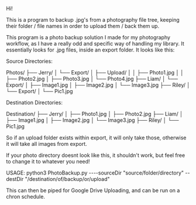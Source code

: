 Hi! 

This is a program to backup .jpg's from a photography file tree, keeping their folder / file names in order to upload them / back them up.

This program is a photo backup solution I made for my photography workflow, as I have a really odd and specific way of handling my library. It essentially looks for .jpg files, inside an export folder. It looks like this:

Source Directories:

Photos/
├── Jerry/
│   └── Export/
│       ├── Upload/
│       │   ├── Photo1.jpg
│       │   ├── Photo2.jpg
│       ├── Photo3.jpg
│       └── Photo4.jpg
├── Liam/
│   └── Export/
│       ├── Image1.jpg
│       ├── Image2.jpg
│       └── Image3.jpg
├── Riley/
│   └── Export/
│       └── Pic1.jpg

Destination Directories:

Destination/
├── Jerry/
│   ├── Photo1.jpg
│   ├── Photo2.jpg
├── Liam/
│   ├── Image1.jpg
│   ├── Image2.jpg
│   └── Image3.jpg
├── Riley/
│   └── Pic1.jpg


So if an upload folder exists within export, it will only take those, otherwise it will take all images from export. 

If your photo directory doesnt look like this, it shouldn't work, but feel free to change it to whatever you need!

USAGE: python3 PhotoBackup.py ----sourceDir "source/folder/directory" --destDir "/destination/of/backup/or/upload"


This can then be piped for Google Drive Uploading, and can be run on a chron schedule. 
